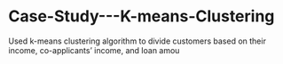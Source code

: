 # Case-Study---K-means-Clustering
Used k-means clustering algorithm to divide customers based on their income, co-applicants’ income, and loan amou
